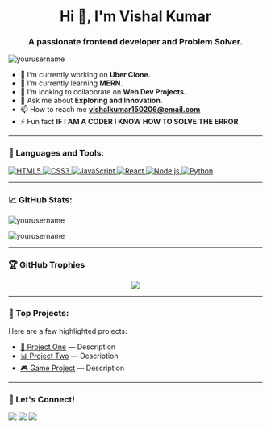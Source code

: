 <h1 align="center">Hi 👋, I'm Vishal Kumar</h1>
<h3 align="center">A passionate frontend developer and Problem Solver.</h3>

<p align="left">
  <img src="https://komarev.com/ghpvc/?username=yourusername&label=Profile%20views&color=0e75b6&style=flat" alt="yourusername" />
</p>

- 🔭 I’m currently working on **Uber Clone.**
- 🌱 I’m currently learning **MERN.**
- 👯 I’m looking to collaborate on **Web Dev Projects.**
- 💬 Ask me about **Exploring and Innovation.**
- 📫 How to reach me **vishalkumar150206@email.com**
- ⚡ Fun fact **IF I AM A CODER I KNOW HOW TO SOLVE THE ERROR**

---

### 🧰 Languages and Tools:

<p align="left">
  <a href="#" target="_blank"> <img src="https://img.icons8.com/color/48/000000/html-5--v1.png" alt="HTML5" /> </a>
  <a href="#" target="_blank"> <img src="https://img.icons8.com/color/48/000000/css3.png" alt="CSS3" /> </a>
  <a href="#" target="_blank"> <img src="https://img.icons8.com/color/48/000000/javascript--v1.png" alt="JavaScript" /> </a>
  <a href="#" target="_blank"> <img src="https://img.icons8.com/color/48/000000/react-native.png" alt="React" /> </a>
  <a href="#" target="_blank"> <img src="https://img.icons8.com/color/48/000000/nodejs.png" alt="Node.js" /> </a>
  <a href="#" target="_blank"> <img src="https://img.icons8.com/color/48/000000/python--v1.png" alt="Python" /> </a>
  <!-- Add more as needed -->
</p>

---

### 📈 GitHub Stats:

<p align="left">
  <img src="https://github-readme-stats.vercel.app/api?username=yourusername&show_icons=true&locale=en" alt="yourusername" />
</p>

<p align="left">
  <img src="https://github-readme-streak-stats.herokuapp.com/?user=yourusername&" alt="yourusername" />
</p>

---

### 🏆 GitHub Trophies

<p align="center"> 
  <img src="https://github-profile-trophy.vercel.app/?username=yourusername&theme=onedark" />
</p>

---

### 📌 Top Projects:

Here are a few highlighted projects:

- [📝 Project One](https://github.com/yourusername/project1) — Description
- [📊 Project Two](https://github.com/yourusername/project2) — Description
- [🎮 Game Project](https://github.com/yourusername/gameproject) — Description

---

### 💬 Let's Connect!

<p align="left">
  <a href="https://linkedin.com/in/yourusername" target="blank"><img src="https://img.icons8.com/color/48/000000/linkedin.png"/></a>
  <a href="mailto:youremail@example.com"><img src="https://img.icons8.com/color/48/000000/gmail.png"/></a>
  <a href="https://twitter.com/yourusername" target="blank"><img src="https://img.icons8.com/color/48/000000/twitter--v1.png"/></a>
</p>

